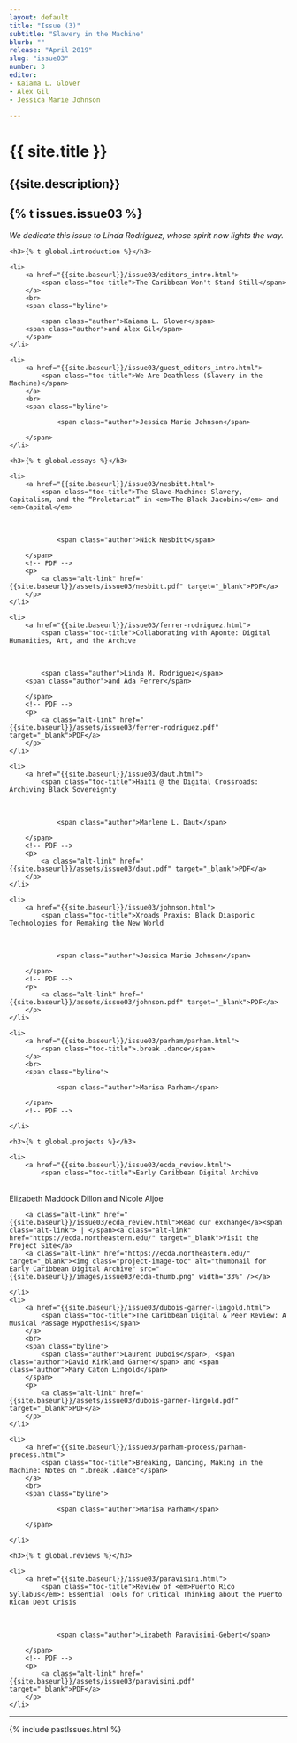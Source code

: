 ```yaml
---
layout: default
title: "Issue (3)"
subtitle: "Slavery in the Machine"
blurb: ""
release: "April 2019"
slug: "issue03"
number: 3
editor: 
- Kaiama L. Glover
- Alex Gil
- Jessica Marie Johnson

---
```


<h1 class="journal-title">{{ site.title }}</h1>
<h2 class="tagline">{{site.description}}</h2>


<h2>{% t issues.issue03 %}</h2>

<p><em>We dedicate this issue to Linda Rodriguez, whose spirit now lights the way.</em></p>

<!-- Table of Contents -->
<div id="toc">

<!-- Introductory material -->
    <h3>{% t global.introduction %}</h3>
<ul>


    <li>
        <a href="{{site.baseurl}}/issue03/editors_intro.html">
            <span class="toc-title">The Caribbean Won't Stand Still</span>
        </a>
        <br>
        <span class="byline"> 

            <span class="author">Kaiama L. Glover</span>
        <span class="author">and Alex Gil</span>
        </span>
    </li>

    <li>
        <a href="{{site.baseurl}}/issue03/guest_editors_intro.html">
            <span class="toc-title">We Are Deathless (Slavery in the Machine)</span>
        </a>
        <br>
        <span class="byline"> 

                <span class="author">Jessica Marie Johnson</span>

        </span>
    </li>

</ul>

    <h3>{% t global.essays %}</h3>
<ul>


    <li>
        <a href="{{site.baseurl}}/issue03/nesbitt.html">
            <span class="toc-title">The Slave-Machine: Slavery, Capitalism, and the “Proletariat” in <em>The Black Jacobins</em> and <em>Capital</em>
</span>
        </a>
        <br>
        <span class="byline">

                <span class="author">Nick Nesbitt</span>

        </span>
        <!-- PDF -->
        <p>
            <a class="alt-link" href="{{site.baseurl}}/assets/issue03/nesbitt.pdf" target="_blank">PDF</a>
        </p>
    </li>

    <li>
        <a href="{{site.baseurl}}/issue03/ferrer-rodriguez.html">
            <span class="toc-title">Collaborating with Aponte: Digital Humanities, Art, and the Archive
</span>
        </a>
        <br>
        <span class="byline">

            <span class="author">Linda M. Rodriguez</span>
        <span class="author">and Ada Ferrer</span>

        </span>
        <!-- PDF -->
        <p>
            <a class="alt-link" href="{{site.baseurl}}/assets/issue03/ferrer-rodriguez.pdf" target="_blank">PDF</a>
        </p>
    </li>

    <li>
        <a href="{{site.baseurl}}/issue03/daut.html">
            <span class="toc-title">Haiti @ the Digital Crossroads: Archiving Black Sovereignty
</span>
        </a>
        <br>
        <span class="byline">

                <span class="author">Marlene L. Daut</span>

        </span>
        <!-- PDF -->
        <p>
            <a class="alt-link" href="{{site.baseurl}}/assets/issue03/daut.pdf" target="_blank">PDF</a>
        </p>
    </li>

    <li>
        <a href="{{site.baseurl}}/issue03/johnson.html">
            <span class="toc-title">Xroads Praxis: Black Diasporic Technologies for Remaking the New World
</span>
        </a>
        <br>
        <span class="byline">

                <span class="author">Jessica Marie Johnson</span>

        </span>
        <!-- PDF -->
        <p>
            <a class="alt-link" href="{{site.baseurl}}/assets/issue03/johnson.pdf" target="_blank">PDF</a>
        </p>
    </li>

    <li>
        <a href="{{site.baseurl}}/issue03/parham/parham.html">
            <span class="toc-title">.break .dance</span>
        </a>
        <br>
        <span class="byline">

                <span class="author">Marisa Parham</span>

        </span>
        <!-- PDF -->
<!--         <p>
            <a class="alt-link" href="{{site.baseurl}}/issue03/parham-intro.html">Brief Introduction and Instructions</a>
        </p> -->
    </li>

</ul>

    <h3>{% t global.projects %}</h3>
<ul>


    <li>
        <a href="{{site.baseurl}}/issue03/ecda_review.html">
            <span class="toc-title">Early Caribbean Digital Archive
</span>
        </a>
        <br>
        <span class="byline"><span class="author">Elizabeth Maddock Dillon</span>
        <span class="author">and Nicole Aljoe</span></span>
        <br>

        <a class="alt-link" href="{{site.baseurl}}/issue03/ecda_review.html">Read our exchange</a><span class="alt-link"> | </span><a class="alt-link" href="https://ecda.northeastern.edu/" target="_blank">Visit the Project Site</a>
        <a class="alt-link" href="https://ecda.northeastern.edu/" target="_blank"><img class="project-image-toc" alt="thumbnail for Early Caribbean Digital Archive" src="{{site.baseurl}}/images/issue03/ecda-thumb.png" width="33%" /></a>

    </li>
    <li>
        <a href="{{site.baseurl}}/issue03/dubois-garner-lingold.html">
            <span class="toc-title">The Caribbean Digital & Peer Review: A Musical Passage Hypothesis</span>
        </a>
        <br>
        <span class="byline">
            <span class="author">Laurent Dubois</span>, <span class="author">David Kirkland Garner</span> and <span class="author">Mary Caton Lingold</span>
        </span>
        <p>
            <a class="alt-link" href="{{site.baseurl}}/assets/issue03/dubois-garner-lingold.pdf" target="_blank">PDF</a>
        </p>
    </li>

    <li>
        <a href="{{site.baseurl}}/issue03/parham-process/parham-process.html">
            <span class="toc-title">Breaking, Dancing, Making in the Machine: Notes on ".break .dance"</span>
        </a>
        <br>
        <span class="byline">

                <span class="author">Marisa Parham</span>

        </span>

    </li>

</ul>

    <h3>{% t global.reviews %}</h3>
<ul>


    <li>
        <a href="{{site.baseurl}}/issue03/paravisini.html">
            <span class="toc-title">Review of <em>Puerto Rico Syllabus</em>: Essential Tools for Critical Thinking about the Puerto Rican Debt Crisis
</span>
        </a>
        <br>
        <span class="byline">

                <span class="author">Lizabeth Paravisini-Gebert</span>

        </span>
        <!-- PDF -->
        <p>
            <a class="alt-link" href="{{site.baseurl}}/assets/issue03/paravisini.pdf" target="_blank">PDF</a>
        </p>
    </li>

</ul>

<hr>

{% include pastIssues.html %}